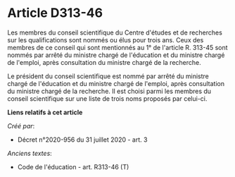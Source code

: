 # Article D313-46

Les membres du conseil scientifique du Centre d'études et de recherches sur les qualifications sont nommés ou élus pour trois
ans. Ceux des membres de ce conseil qui sont mentionnés au 1° de l'article R. 313-45 sont nommés par arrêté du ministre
chargé de l'éducation et du ministre chargé de l'emploi, après consultation du ministre chargé de la recherche. 

Le président du conseil scientifique est nommé par arrêté du ministre chargé de l'éducation et du ministre chargé de
l'emploi, après consultation du ministre chargé de la recherche. Il est choisi parmi les membres du conseil scientifique sur
une liste de trois noms proposés par celui-ci.

**Liens relatifs à cet article**

_Créé par_:

  - Décret n°2020-956 du 31 juillet 2020 - art. 3

_Anciens textes_:

  - Code de l'éducation - art. R313-46 (T)

